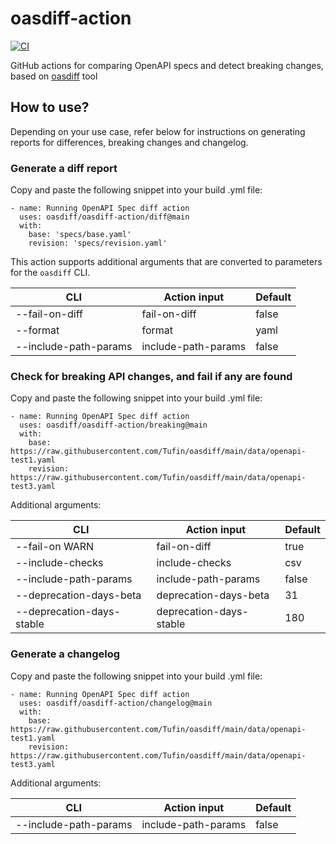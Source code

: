# oasdiff-action
[![CI](https://github.com/oasdiff/oasdiff-action/actions/workflows/test.yaml/badge.svg)](https://github.com/oasdiff/oasdiff-action/actions)

GitHub actions for comparing OpenAPI specs and detect breaking changes, based on [oasdiff](https://github.com/Tufin/oasdiff) tool

## How to use?
Depending on your use case, refer below for instructions on generating reports for differences, breaking changes and changelog.

### Generate a diff report
Copy and paste the following snippet into your build .yml file:
```
- name: Running OpenAPI Spec diff action
  uses: oasdiff/oasdiff-action/diff@main
  with:
    base: 'specs/base.yaml'
    revision: 'specs/revision.yaml'
```

This action supports additional arguments that are converted to parameters for the `oasdiff` CLI.

| CLI | Action input | Default |
|--------|--------|--------|
| --fail-on-diff | fail-on-diff | false |
| --format | format | yaml |
| --include-path-params | include-path-params | false |

### Check for breaking API changes, and fail if any are found
Copy and paste the following snippet into your build .yml file:
```
- name: Running OpenAPI Spec diff action
  uses: oasdiff/oasdiff-action/breaking@main
  with:
    base: https://raw.githubusercontent.com/Tufin/oasdiff/main/data/openapi-test1.yaml
    revision: https://raw.githubusercontent.com/Tufin/oasdiff/main/data/openapi-test3.yaml
```

Additional arguments:

| CLI                       | Action input            | Default |
|---------------------------|-------------------------|---------|
| --fail-on WARN            | fail-on-diff            | true    |
| --include-checks          | include-checks          | csv     |
| --include-path-params     | include-path-params     | false   |
| --deprecation-days-beta   | deprecation-days-beta   | 31      |
| --deprecation-days-stable | deprecation-days-stable | 180     |


### Generate a changelog
Copy and paste the following snippet into your build .yml file:
```
- name: Running OpenAPI Spec diff action
  uses: oasdiff/oasdiff-action/changelog@main
  with:
    base: https://raw.githubusercontent.com/Tufin/oasdiff/main/data/openapi-test1.yaml
    revision: https://raw.githubusercontent.com/Tufin/oasdiff/main/data/openapi-test3.yaml
```

Additional arguments:

| CLI | Action input | Default |
|--------|--------|--------|
| --include-path-params | include-path-params | false |